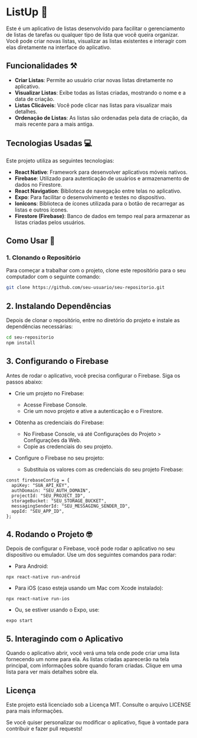 # ListUp 📜

Este é um aplicativo de listas desenvolvido para facilitar o gerenciamento de listas de tarefas ou qualquer tipo de lista que você queira organizar. Você pode criar novas listas, visualizar as listas existentes e interagir com elas diretamente na interface do aplicativo.

## Funcionalidades ⚒️

- **Criar Listas**: Permite ao usuário criar novas listas diretamente no aplicativo.
- **Visualizar Listas**: Exibe todas as listas criadas, mostrando o nome e a data de criação.
- **Listas Clicáveis**: Você pode clicar nas listas para visualizar mais detalhes.
- **Ordenação de Listas**: As listas são ordenadas pela data de criação, da mais recente para a mais antiga.

## Tecnologias Usadas 💻

Este projeto utiliza as seguintes tecnologias:

- **React Native**: Framework para desenvolver aplicativos móveis nativos.
- **Firebase**: Utilizado para autenticação de usuários e armazenamento de dados no Firestore.
- **React Navigation**: Biblioteca de navegação entre telas no aplicativo.
- **Expo**: Para facilitar o desenvolvimento e testes no dispositivo.
- **Ionicons**: Biblioteca de ícones utilizada para o botão de recarregar as listas e outros ícones.
- **Firestore (Firebase)**: Banco de dados em tempo real para armazenar as listas criadas pelos usuários.

## Como Usar 🤔

### 1. Clonando o Repositório

Para começar a trabalhar com o projeto, clone este repositório para o seu computador com o seguinte comando:

```bash
git clone https://github.com/seu-usuario/seu-repositorio.git
```

## 2. Instalando Dependências

Depois de clonar o repositório, entre no diretório do projeto e instale as dependências necessárias:

```bash
cd seu-repositorio
npm install
```

## 3. Configurando o Firebase

Antes de rodar o aplicativo, você precisa configurar o Firebase. Siga os passos abaixo:

  - Crie um projeto no Firebase:
      - Acesse Firebase Console.
      - Crie um novo projeto e ative a autenticação e o Firestore.

  - Obtenha as credenciais do Firebase:
      - No Firebase Console, vá até Configurações do Projeto > Configurações da Web.
      - Copie as credenciais do seu projeto.

  - Configure o Firebase no seu projeto:
      - Substituia os valores com as credenciais do seu projeto Firebase:

```firebaseConfig
const firebaseConfig = {
  apiKey: "SUA_API_KEY",
  authDomain: "SEU_AUTH_DOMAIN",
  projectId: "SEU_PROJECT_ID",
  storageBucket: "SEU_STORAGE_BUCKET",
  messagingSenderId: "SEU_MESSAGING_SENDER_ID",
  appId: "SEU_APP_ID",
};
```

## 4. Rodando o Projeto 🤓

Depois de configurar o Firebase, você pode rodar o aplicativo no seu dispositivo ou emulador. Use um dos seguintes comandos para rodar:

  - Para Android:
```
npx react-native run-android
```
  - Para iOS (caso esteja usando um Mac com Xcode instalado):
```
npx react-native run-ios
```
  - Ou, se estiver usando o Expo, use:
```
expo start
```
## 5. Interagindo com o Aplicativo

Quando o aplicativo abrir, você verá uma tela onde pode criar uma lista fornecendo um nome para ela. As listas criadas aparecerão na tela principal, com informações sobre quando foram criadas.
Clique em uma lista para ver mais detalhes sobre ela.

## Licença

Este projeto está licenciado sob a Licença MIT. Consulte o arquivo LICENSE para mais informações.

Se você quiser personalizar ou modificar o aplicativo, fique à vontade para contribuir e fazer pull requests!
